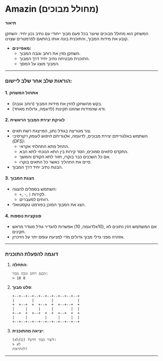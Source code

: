 # **Amazin** (מחולל מבוכים)

#### תיאור
המשחק הוא מחולל מבוכים שיוצר בכל פעם מבוך ייחודי עם נתיב נכון יחיד. השחקן קובע את מידות המבוך, והתוכנית בונה אותו בהתאם לפרמטרים שצוינו.

- **מאפיינים:**
  - השחקן מזין את רוחב וגובה המבוך.
  - התוכנית מבטיחה נתיב יחיד דרך המבוך.
  - המבוך מוצג על המסך.

---

### הוראות שלב אחר שלב ליישום:

#### 1. **אתחול המשחק**
   - בקש מהשחקן להזין את מידות המבוך (רוחב וגובה).
   - ודא שהמידות שהוזנו תקינות (לדוגמה, גדולות מאחד).

#### 2. **לוגיקת יצירת המבוך הראשית**
   - צור מטריצה בגודל נתון, המייצגת רשת תאים.
   - השתמש באלגוריתם יצירת מבוכים, לדוגמה, *אלגוריתם חיפוש לעומק רקורסיבי (DFS)*:
     - התחל מתא התחלתי אקראי.
     - התקדם לתאים סמוכים, הסר קירות בין התא הנוכחי לתא הבא.
     - אם כל השכנים כבר בוקרו, חזור לתא הקודם והמשך.
     - סיים את התהליך כאשר כל התאים בוקרו.
   - הבטח נתיב יחיד דרך המבוך.

#### 3. **הצגת המבוך**
   - השתמש בסמלים להצגה:
     - `+`, `-`, `|` לקירות.
     - רווחים למעברים.
   - הצג את המבוך המוכן בפורמט טקסטואלי.

#### 4. **פונקציות נוספות**
   - אפשרות להגדיר גודל מוגדר מראש (לדוגמה, 10x10), אם המשתמש הזין נתונים לא תקינים.
   - אזהרה מפני גדלי מבוך גדולים מדי למניעת עומס יתר על הזיכרון.

---

### דוגמה להפעלת התוכנית

1. **התחלה**:
   ```
   הכנס רוחב וגובה מבוך:
   > 10 8
   ```

2. **פלט מבוך**:
   ```
   +--+--+--+--+--+--+--+--+--+--+
   |        |        |           |
   +  +--+  +  +--+  +  +--+--+  +
   |     |     |     |        |  |
   +--+  +  +--+  +  +  +--+  +  +
   |     |        |     |     |  |
   +--+--+--+--+--+--+--+--+--+--+
   ```

3. **יציאה מהתוכנית**:
   ```
   ליצור מבוך חדש? (כן/לא):
   > לא
   להתראות!
   ```

---